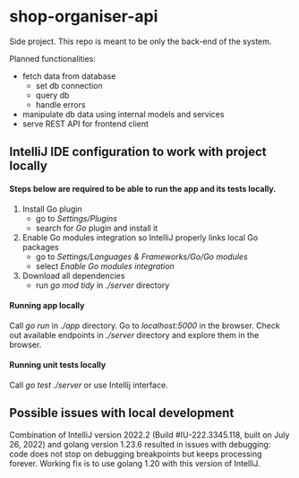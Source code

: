 # shop-organiser-api
Side project. This repo is meant to be only the back-end of the system.

Planned functionalities:
- fetch data from database
  - set db connection
  - query db
  - handle errors
- manipulate db data using internal models and services
- serve REST API for frontend client

## IntelliJ IDE configuration to work with project locally

#### Steps below are required to be able to run the app and its tests locally.

1. Install Go plugin
   - go to *Settings/Plugins*
   - search for *Go* plugin and install it
2. Enable Go modules integration so IntelliJ properly links local Go packages
   - go to *Settings/Languages & Frameworks/Go/Go modules*
   - select *Enable Go modules integration*
3. Download all dependencies
   - run *go mod tidy* in *./server* directory

#### Running app locally

Call *go run* in *./app* directory. Go to *localhost:5000* in the browser. Check out available endpoints in *./server* directory and explore them in the browser.

#### Running unit tests locally

Call *go test ./server* or use Intellij interface.

## Possible issues with local development

Combination of IntelliJ version 2022.2 (Build #IU-222.3345.118, built on July 26, 2022) and golang version 1.23.6 resulted in issues with debugging: code does not stop on debugging breakpoints but keeps processing forever. Working fix is to use golang 1.20 with this version of IntelliJ.